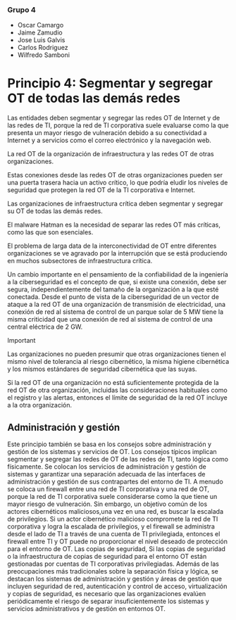 ### Grupo 4
- Oscar Camargo
- Jaime Zamudio
- Jose Luis Galvis
- Carlos Rodriguez
- Wilfredo Samboni

# Principio 4: Segmentar y segregar OT de todas las demás redes

Las entidades deben segmentar y segregar las redes OT de Internet y de las redes de TI, porque la red de TI corporativa suele evaluarse como la que presenta un mayor riesgo de vulneración debido a su conectividad a Internet y a servicios como el correo electrónico y la navegación web.

La red OT de la organización de infraestructura y las redes OT de otras organizaciones.

Estas conexiones desde las redes OT de otras organizaciones pueden ser una puerta trasera hacia un activo crítico, lo que podría eludir los niveles de seguridad que protegen la red OT de la TI corporativa e Internet.

Las organizaciones de infraestructura crítica deben segmentar y segregar su OT de todas las demás redes.

El malware Hatman es la necesidad de separar las redes OT más críticas, como las que son esenciales.

El problema de larga data de la interconectividad de OT entre diferentes organizaciones se ve agravado por la interrupción que se está produciendo en muchos subsectores de infraestructura crítica.

Un cambio importante en el pensamiento de la confiabilidad de la ingeniería a la ciberseguridad es el concepto de que, si existe una conexión, debe ser segura, independientemente del tamaño de la organización a la que esté conectada. Desde el punto de vista de la ciberseguridad de un vector de ataque a la red OT de una organización de transmisión de electricidad, una conexión de red al sistema de control de un parque solar de 5 MW tiene la misma criticidad que una conexión de red al sistema de control de una central eléctrica de 2 GW.

> [!IMPORTANT] 
> Las organizaciones no pueden presumir que otras organizaciones tienen el mismo nivel de tolerancia al riesgo cibernético, la misma higiene cibernética y los mismos estándares de seguridad cibernética que las suyas.

Si la red OT de una organización no está suficientemente protegida de la red OT de otra organización, incluidas las consideraciones habituales como el registro y las alertas, entonces el límite de seguridad de la red OT incluye a la otra organización.

## Administración y gestión

Este principio también se basa en los consejos sobre administración y gestión de los sistemas y servicios de OT. Los consejos típicos implican segmentar y segregar las redes de OT de las redes de TI, tanto lógica como físicamente.
Se colocan los servicios de administración y gestión de sistemas y garantizar una separación adecuada de las interfaces de administración y gestión de sus contrapartes del entorno de TI.
A menudo se coloca un firewall entre una red de TI corporativa y una red de OT, porque la red de TI corporativa suele considerarse como la que tiene un mayor riesgo de vulneración. Sin embargo, un objetivo común de los actores cibernéticos maliciosos,una vez en una red, es buscar la escalada de privilegios. Si un actor cibernético malicioso compromete la red de TI corporativa y logra la escalada de privilegios, y el firewall se administra
desde el lado de TI a través de una cuenta de TI privilegiada, entonces el firewall entre TI y OT puede no proporcionar el nivel deseado de protección para el entorno de OT.
Las copias de seguridad, Si las copias de seguridad o la infraestructura de copias de seguridad para el entorno OT están gestionadas por cuentas de TI corporativas privilegiadas.
Además de las preocupaciones más tradicionales sobre la separación física y lógica, se destacan los sistemas de administración y gestión y áreas de gestión que incluyen seguridad de red, autenticación y control de acceso, virtualización y copias de seguridad, es necesario que las organizaciones evalúen periódicamente el riesgo de separar insuficientemente los sistemas y servicios administrativos y de gestión en entornos OT.
























